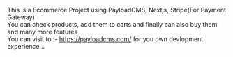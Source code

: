 This is a Ecommerce Project using PayloadCMS, Nextjs, Stripe(For Payment Gateway)
<br/>
You can check products, add them to carts and finally can also buy them and many more features
<br/>
You can visit to :- https://payloadcms.com/    for you own devlopment experience...